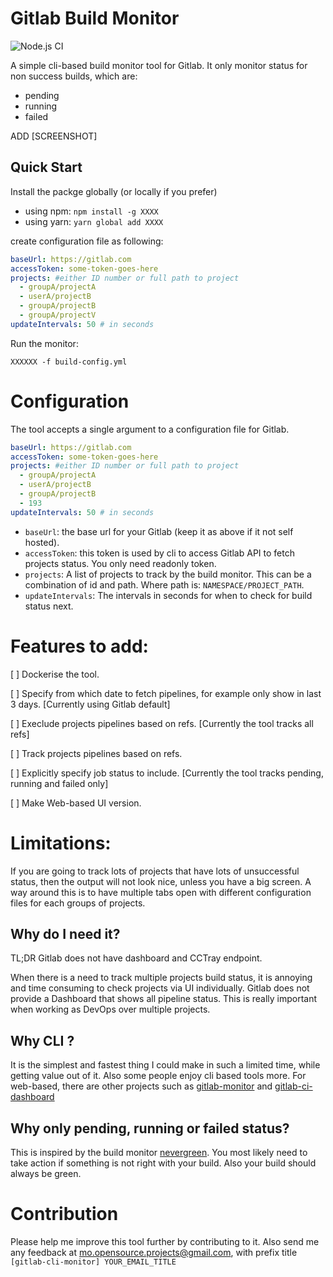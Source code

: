 # Gitlab Build Monitor
![Node.js CI](https://github.com/Binsabbar/gitlab-ci-monitor/workflows/Node.js%20CI/badge.svg)

A simple cli-based build monitor tool for Gitlab. It only monitor status for non success builds, which are:

* pending
* running
* failed

ADD [SCREENSHOT]

## Quick Start
Install the packge globally (or locally if you prefer)

* using npm: `npm install -g XXXX`
* using yarn: `yarn global add XXXX`

create configuration file as following:

```yml
baseUrl: https://gitlab.com
accessToken: some-token-goes-here
projects: #either ID number or full path to project
  - groupA/projectA
  - userA/projectB
  - groupA/projectB
  - groupA/projectV
updateIntervals: 50 # in seconds 
```

Run the monitor:
```
XXXXXX -f build-config.yml
```

# Configuration
The tool accepts a single argument to a configuration file for Gitlab.

```yml
baseUrl: https://gitlab.com
accessToken: some-token-goes-here
projects: #either ID number or full path to project
  - groupA/projectA
  - userA/projectB
  - groupA/projectB
  - 193
updateIntervals: 50 # in seconds 
```
* `baseUrl`: the base url for your Gitlab (keep it as above if it not self hosted).
* `accessToken`: this token is used by cli to access Gitlab API to fetch projects status. You only need readonly token.
* `projects`: A list of projects to track by the build monitor. This can be a combination of id and path. Where path is: `NAMESPACE/PROJECT_PATH`.
* `updateIntervals`: The intervals in seconds for when to check for build status next.

# Features to add:

[ ] Dockerise the tool.

[ ] Specify from which date to fetch pipelines, for example only show in last 3 days. [Currently using Gitlab default] 

[ ] Execlude projects pipelines based on refs. [Currently the tool tracks all refs] 

[ ] Track projects pipelines based on refs.

[ ] Explicitly specify job status to include. [Currently the tool tracks pending, running and failed only]

[ ] Make Web-based UI version.

# Limitations:
If you are going to track lots of projects that have lots of unsuccessful status, then the output will not look nice, unless you have a big screen. A way around this is to have multiple tabs open with different configuration files for each groups of projects.

## Why do I need it?
TL;DR Gitlab does not have dashboard and CCTray endpoint.

When there is a need to track multiple projects build status, it is annoying and time consuming to check projects via UI individually. Gitlab does not provide a Dashboard that shows all pipeline status. This is really important when working as DevOps over multiple projects.

## Why CLI ?
It is the simplest and fastest thing I could make in such a limited time, while getting value out of it. Also some people enjoy cli based tools more. For web-based, there are other projects such as [gitlab-monitor](https://github.com/timoschwarzer/gitlab-monitor) and [gitlab-ci-dashboard](https://github.com/emilianoeloi/gitlab-ci-dashboard)

## Why only pending, running or failed status? 
This is inspired by the build monitor [nevergreen](https://github.com/build-canaries/nevergreen). You most likely need to take action if something is not right with your build. Also your build should always be green.

# Contribution
Please help me improve this tool further by contributing to it. Also send me any feedback at mo.opensource.projects@gmail.com, with prefix title `[gitlab-cli-monitor] YOUR_EMAIL_TITLE`